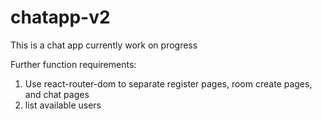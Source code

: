 # chatapp-v2

This is a chat app currently work on progress

Further function requirements:
1. Use react-router-dom to separate register pages, room create pages, and chat pages
2. list available users
